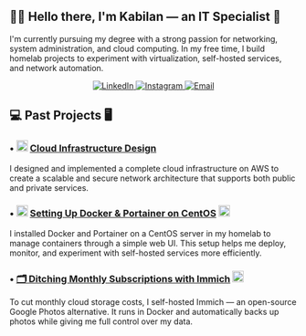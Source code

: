 <h2>👨‍💻 Hello there, I'm Kabilan — an IT Specialist 👋</h2>
<p>
I'm currently pursuing my degree with a strong passion for networking, system administration, and cloud computing. In my free time, I build homelab projects to experiment with virtualization, self-hosted services, and network automation.
</p>

<div align="center">
  <a href="https://www.linkedin.com/in/yourlinkedin">
    <img src="https://img.shields.io/badge/LinkedIn-Profile-blue?logo=linkedin" alt="LinkedIn">
  </a>
  <a href="https://www.instagram.com/yourinstagram">
    <img src="https://img.shields.io/badge/Instagram-Follow-e4405f?logo=instagram&logoColor=white" alt="Instagram">
  </a>
  <a href="mailto:kabilankathiravan949@gmail.com">
    <img src="https://img.shields.io/badge/Email-Contact%20-blue?logo=gmail" alt="Email">
  </a>
</div>

<h2>💻 Past Projects 🖥️</h2>

<h3>
  • <img src="https://cdn.jsdelivr.net/gh/homarr-labs/dashboard-icons/svg/aws-light.svg" alt="AWS Logo" height="20">
  <a href="https://github.com/kabilankks/awskks">Cloud Infrastructure Design</a>
</h3>
<p>
  I designed and implemented a complete cloud infrastructure on AWS to create a scalable and secure network architecture that supports both public and private services.
</p>

<h3>
  • <img src="https://cdn.jsdelivr.net/gh/homarr-labs/dashboard-icons/svg/docker.svg" alt="Docker Logo" height="20">
  <a href="https://github.com/kabilankks/dockerkks">Setting Up Docker & Portainer on CentOS</a>
  <img src="https://cdn.jsdelivr.net/gh/homarr-labs/dashboard-icons/svg/portainer.svg" alt="Portainer Logo" height="20">
</h3>
<p>
  I installed Docker and Portainer on a CentOS server in my homelab to manage containers through a simple web UI. This setup helps me deploy, monitor, and experiment with self-hosted services more efficiently.
</p>

<h3>
  • <a href="https://github.com/kabilankks/imagekks">🗂️ Ditching Monthly Subscriptions with Immich</a>
  <img src="https://cdn.jsdelivr.net/gh/homarr-labs/dashboard-icons/svg/immich.svg" alt="Immich Logo" height="20">
</h3>
<p>
  To cut monthly cloud storage costs, I self-hosted Immich — an open-source Google Photos alternative. It runs in Docker and automatically backs up photos while giving me full control over my data.
</p>
